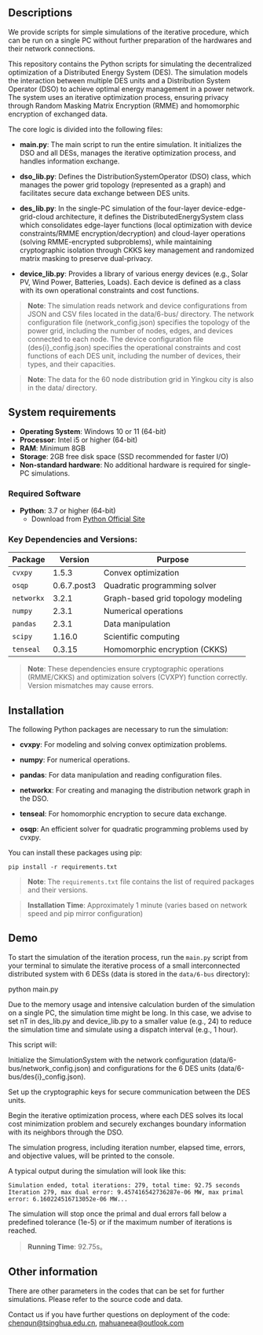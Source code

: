 ## Descriptions

We provide scripts for simple simulations of the iterative procedure, which can be run on a single PC without further preparation of the hardwares and their network connections.

This repository contains the Python scripts for simulating the decentralized optimization of a Distributed Energy System (DES). The simulation models the interaction between multiple DES units and a Distribution System Operator (DSO) to achieve optimal energy management in a power network. The system uses an iterative optimization process, ensuring privacy through Random Masking Matrix Encryption (RMME) and homomorphic encryption of exchanged data.

The core logic is divided into the following files:

- **main.py**: The main script to run the entire simulation. It initializes the DSO and all DESs, manages the iterative optimization process, and handles information exchange.

- **dso_lib.py**: Defines the DistributionSystemOperator (DSO) class, which manages the power grid topology (represented as a graph) and facilitates secure data exchange between DES units.

- **des_lib.py**: In the single-PC simulation of the four-layer device-edge-grid-cloud architecture, it defines the DistributedEnergySystem class which consolidates edge-layer functions (local optimization with device constraints/RMME encryption/decryption) and cloud-layer operations (solving RMME-encrypted subproblems), while maintaining cryptographic isolation through CKKS key management and randomized matrix masking to preserve dual-privacy.

- **device_lib.py**: Provides a library of various energy devices (e.g., Solar PV, Wind Power, Batteries, Loads). Each device is defined as a class with its own operational constraints and cost functions.

> **Note**: The simulation reads network and device configurations from JSON and CSV files located in the data/6-bus/ directory. The network configuration file (network_config.json) specifies the topology of the power grid, including the number of nodes, edges, and devices connected to each node. The device configuration file (des{i}_config.json) specifies the operational constraints and cost functions of each DES unit, including the number of devices, their types, and their capacities.

> **Note**: The data for the 60 node distribution grid in Yingkou city is also in the data/ directory.


## System requirements

- **Operating System**: Windows 10 or 11 (64-bit)
- **Processor**: Intel i5 or higher (64-bit)
- **RAM**: Minimum 8GB  
- **Storage**: 2GB free disk space (SSD recommended for faster I/O) 
- **Non-standard hardware**: No additional hardware is required for single-PC simulations.

### Required Software
- **Python**: 3.7 or higher (64-bit)
  - Download from [Python Official Site](https://www.python.org/downloads/)

### Key Dependencies and Versions:
| Package    | Version     | Purpose                            |
|------------|-------------|------------------------------------|
| `cvxpy`    | 1.5.3       | Convex optimization                |
| `osqp`     | 0.6.7.post3 | Quadratic programming solver       |
| `networkx` | 3.2.1       | Graph-based grid topology modeling |
| `numpy`    | 2.3.1       | Numerical operations               |
| `pandas`   | 2.3.1       | Data manipulation                  |
| `scipy`    | 1.16.0      | Scientific computing               |
| `tenseal`  | 0.3.15      | Homomorphic encryption (CKKS)      |

> **Note**: These dependencies ensure cryptographic operations (RMME/CKKS) and optimization solvers (CVXPY) function correctly. Version mismatches may cause errors.


## Installation

The following Python packages are necessary to run the simulation:

- **cvxpy**: For modeling and solving convex optimization problems.

- **numpy**: For numerical operations.

- **pandas**: For data manipulation and reading configuration files.

- **networkx**: For creating and managing the distribution network graph in the DSO.

- **tenseal**: For homomorphic encryption to secure data exchange.

- **osqp**: An efficient solver for quadratic programming problems used by cvxpy.

You can install these packages using pip:

```
pip install -r requirements.txt
```

> **Note**: The `requirements.txt` file contains the list of required packages and their versions.

> **Installation Time**: Approximately 1 minute (varies based on network speed and pip mirror configuration)  

## Demo

To start the simulation of the iteration process, run the `main.py` script from your terminal to simulate the iterative process of a small interconnected distributed system with 6 DESs (data is stored in the `data/6-bus` directory):


python main.py

Due to the memory usage and intensive calculation burden of the simulation on a single PC, the simulation time might be long. In this case, we advise to set nT in des_lib.py and device_lib.py to a smaller value (e.g., 24) to reduce the simulation time and simulate using a dispatch interval (e.g., 1 hour).

This script will:

Initialize the SimulationSystem with the network configuration (data/6-bus/network_config.json) and configurations for the 6 DES units (data/6-bus/des{i}_config.json).

Set up the cryptographic keys for secure communication between the DES units.

Begin the iterative optimization process, where each DES solves its local cost minimization problem and securely exchanges boundary information with its neighbors through the DSO.

The simulation progress, including iteration number, elapsed time, errors, and objective values, will be printed to the console.

A typical output during the simulation will look like this:

```
Simulation ended, total iterations: 279, total time: 92.75 seconds
Iteration 279, max dual error: 9.457416542736287e-06 MW, max primal error: 6.160224516713052e-06 MW...
```

The simulation will stop once the primal and dual errors fall below a predefined tolerance (1e-5) or if the maximum number of iterations is reached. 

> **Running Time**: 92.75s。


## Other information

There are other parameters in the codes that can be set for further simulations. Please refer to the source code and data.

Contact us if you have further questions on deployment of the code: chenqun@tsinghua.edu.cn, mahuaneea@outlook.com